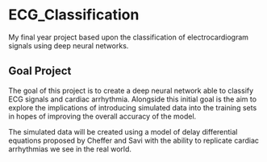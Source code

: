 # ECG_Classification
My final year project based upon the classification of electrocardiogram signals using deep neural networks.

## Goal Project
The goal of this project is to create a deep neural network able to classify ECG signals and cardiac arrhythmia. Alongside this initial goal is the aim to explore the implications of introducing simulated data into the training sets in hopes of improving the overall accuracy of the model.

The simulated data will be created using a model of delay differential equations proposed by Cheffer and Savi with the ability to replicate cardiac arrhythmias we see in the real world.
